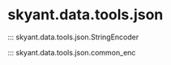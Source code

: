 # skyant.data.tools.json

::: skyant.data.tools.json.StringEncoder


::: skyant.data.tools.json.common_enc

